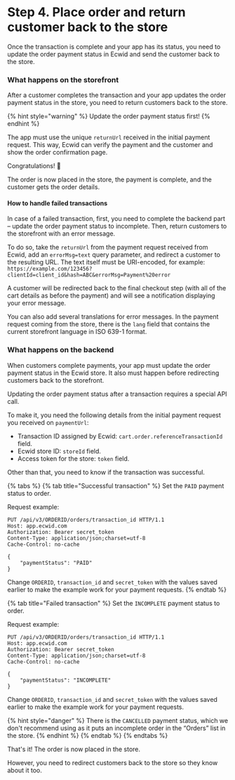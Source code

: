 # Step 4. Place order and return customer back to the store

Once the transaction is complete and your app has its status, you need to update the order payment status in Ecwid and send the customer back to the store.

### What happens on the storefront

After a customer completes the transaction and your app updates the order payment status in the store, you need to return customers back to the store.

{% hint style="warning" %}
Update the order payment status first!
{% endhint %}

The app must use the unique `returnUrl` received in the initial payment request. This way, Ecwid can verify the payment and the customer and show the order confirmation page.

Congratulations! :tada:

The order is now placed in the store, the payment is complete, and the customer gets the order details.

#### How to handle failed transactions

In case of a failed transaction, first, you need to complete the backend part – update the order payment status to incomplete. Then, return customers to the storefront with an error message.

To do so, take the `returnUrl` from the payment request received from Ecwid, add an `errorMsg=text` query parameter, and redirect a customer to the resulting URL. The text itself must be URI-encoded, for example: `https://example.com/123456?clientId=client_id&hash=ABC&errorMsg=Payment%20error`

A customer will be redirected back to the final checkout step (with all of the cart details as before the payment) and will see a notification displaying your error message.

You can also add several translations for error messages. In the payment request coming from the store, there is the `lang` field that contains the current storefront language in ISO 639-1 format.

### What happens on the backend

When customers complete payments, your app must update the order payment status in the Ecwid store. It also must happen before redirecting customers back to the storefront.

Updating the order payment status after a transaction requires a special API call.&#x20;

To make it, you need the following details from the initial payment request you received on `paymentUrl`:

* Transaction ID assigned by Ecwid: `cart.order.referenceTransactionId` field.
* Ecwid store ID: `storeId` field.
* Access token for the store: `token` field.

Other than that, you need to know if the transaction was successful.&#x20;

{% tabs %}
{% tab title="Successful transaction" %}
Set the `PAID` payment status to order.&#x20;

Request example:

```http
PUT /api/v3/ORDERID/orders/transaction_id HTTP/1.1
Host: app.ecwid.com
Authorization: Bearer secret_token
Content-Type: application/json;charset=utf-8
Cache-Control: no-cache

{
    "paymentStatus": "PAID"
}
```

Change `ORDERID`, `transaction_id` and `secret_token` with the values saved earlier to make the example work for your payment requests.&#x20;
{% endtab %}

{% tab title="Failed transaction" %}
Set the `INCOMPLETE` payment status to order.&#x20;

Request example:

```http
PUT /api/v3/ORDERID/orders/transaction_id HTTP/1.1
Host: app.ecwid.com
Authorization: Bearer secret_token
Content-Type: application/json;charset=utf-8
Cache-Control: no-cache

{
    "paymentStatus": "INCOMPLETE"
}
```

Change `ORDERID`, `transaction_id` and `secret_token` with the values saved earlier to make the example work for your payment requests.&#x20;

{% hint style="danger" %}
There is the `CANCELLED` payment status, which we don't recommend using as it puts an incomplete order in the “Orders” list in the store.
{% endhint %}
{% endtab %}
{% endtabs %}

That's it! The order is now placed in the store.

However, you need to redirect customers back to the store so they know about it too.
